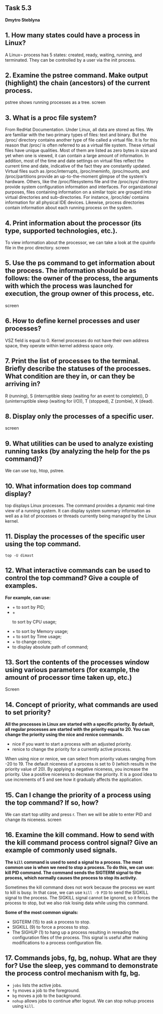 ## Task 5.3
**Dmytro Steblyna**

## 1. How many states could have a process in Linux? 
A Linux¬ process has 5 states: created, ready, waiting, running, and terminated. They can be controlled by a user via the init process.

## 2. Examine the pstree command. Make output (highlight) the chain (ancestors) of the current process. 
pstree shows running processes as a tree. 
screen

## 3. What is a proc file system? 
From RedHat Documentation.
Under Linux, all data are stored as files. We are familiar with the two primary types of files: text and binary. But the /proc/ directory contains another type of file called a virtual file. It is for this reason that /proc/ is often referred to as a virtual file system.
These virtual files have unique qualities. Most of them are listed as zero bytes in size and yet when one is viewed, it can contain a large amount of information. In addition, most of the time and date settings on virtual files reflect the current time and date, indicative of the fact they are constantly updated.
Virtual files such as /proc/interrupts, /proc/meminfo, /proc/mounts, and /proc/partitions provide an up-to-the-moment glimpse of the system's hardware. Others, like the /proc/filesystems file and the /proc/sys/ directory provide system configuration information and interfaces.
For organizational purposes, files containing information on a similar topic are grouped into virtual directories and sub-directories. For instance, /proc/ide/ contains information for all physical IDE devices. Likewise, process directories contain information about each running process on the system.

## 4. Print information about the processor (its type, supported technologies, etc.). 
To view information about the processor, we can take a look at the cpuinfo file in the proc directory.
screen

## 5. Use the ps command to get information about the process. The information should be as follows: the owner of the process, the arguments with which the process was launched for execution, the group owner of this process, etc. 
screen

## 6. How to define kernel processes and user processes? 
VSZ field is equal to 0. Kernel processes do not have their own address space, they operate within kernel address space only.

## 7. Print the list of processes to the terminal. Briefly describe the statuses of the processes. What condition are they in, or can they be arriving in? 
R (running), S (interruptible sleep (waiting for an event to complete)), D (uninterruptible sleep (waiting for I/O)), T (stopped), Z (zombie), X (dead).

## 8. Display only the processes of a specific user. 
screen

## 9. What utilities can be used to analyze existing running tasks (by analyzing the help for the ps command)? 
We can use top, htop, pstree.

## 10. What information does top command display?
top displays Linux processes. The command provides a dynamic real-time view of a running system.  It can display system summary information as well as a list of processes or threads currently being managed by the Linux kernel.  

## 11. Display the processes of the specific user using the top command. 
```top -U dimast```

## 12. What interactive commands can be used to control the top command? Give a couple of examples. 
**For example, can use:**
- <Shift>+<N> to sort by PID;
- <Shift>+<P> to sort by CPU usage;
- <Shift>+<M> to sort by Memory usage;
- <Shift>+<T> to sort by Time usage;
- <Shift>+<Z> to change colors;
- <c> to display absolute path of command;

## 13. Sort the contents of the processes window using various parameters (for example, the amount of processor time taken up, etc.) 
Screen

## 14. Concept of priority, what commands are used to set priority? 
**All the processes in Linux are started with a specific priority. By default, all regular processes are started with the priority equal to 20. You can change the priority using the nice and renice commands.**

-	nice if you want to start a process with an adjusted priority. 
-	renice to change the priority for a currently active process. 

When using nice or renice, we can select from priority values ranging from -20 to 19. The default niceness of a process is set to 0 (which results in the priority value of 20). By applying a negative niceness, you increase the priority. Use a positive niceness to decrease the priority. It is a good idea to use increments of 5 and see how it gradually affects the application.

## 15. Can I change the priority of a process using the top command? If so, how? 
We can start top utility and press r. Then we will be able to enter PID and change its niceness.
screen

## 16. Examine the kill command. How to send with the kill command process control signal? Give an example of commonly used signals. 
**The ```kill``` command is used to send a signal to a process. The most common use is when we need to stop a process. To do this, we can use: kill PID command. The command sends the SIGTERM signal to the process, which normally causes the process to stop its activity.**

Sometimes the kill command does not work because the process we want to kill is busy. In that case, we can use ```kill -9 PID``` to send the SIGKILL signal to the process. The SIGKILL signal cannot be ignored, so it forces the process to stop, but we also risk losing data while using this command. 

**Some of the most common signals:**
- SIGTERM (15) to ask a process to stop.
- SIGKILL (9) to force a process to stop.
- The SIGHUP (1) to hang up a process resulting in rereading the configuration files of the process. This signal is useful after making modifications to a process configuration file.

## 17. Commands jobs, fg, bg, nohup. What are they for? Use the sleep, yes command to demonstrate the process control mechanism with fg, bg. 
- ```jobs``` lists the active jobs.
- ```fg``` moves a job to the foreground.
- ```bg``` moves a job to the background.
- ```nohup``` allows jobs to continue after logout. We can stop nohup process using ```kill```.
